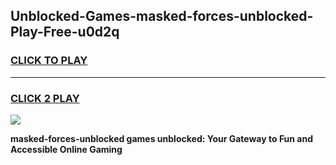 
## Unblocked-Games-masked-forces-unblocked-Play-Free-u0d2q
<h3>
<a href="https://premium76.site?title=masked-forces-unblocked&ref=18A1">CLICK TO PLAY</a></h3>
<hr>

<h3>
<a href="https://premium76.site?title=masked-forces-unblocked&ref=18A1">CLICK 2 PLAY</a>
  
</h3>

<a href="https://premium76.site?title=masked-forces-unblocked&ref=18A1"><img src="https://clearcache.store/games.png"></a>


**masked-forces-unblocked games unblocked: Your Gateway to Fun and Accessible Online Gaming**
